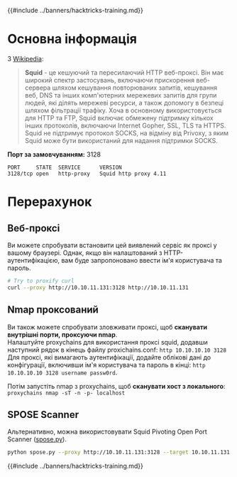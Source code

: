 {{#include ../banners/hacktricks-training.md}}

# Основна інформація

З [Wikipedia](<https://en.wikipedia.org/wiki/Squid_(software)>):

> **Squid** - це кешуючий та пересилаючий HTTP веб-проксі. Він має широкий спектр застосувань, включаючи прискорення веб-сервера шляхом кешування повторюваних запитів, кешування веб, DNS та інших комп'ютерних мережевих запитів для групи людей, які ділять мережеві ресурси, а також допомогу в безпеці шляхом фільтрації трафіку. Хоча в основному використовується для HTTP та FTP, Squid включає обмежену підтримку кількох інших протоколів, включаючи Internet Gopher, SSL, TLS та HTTPS. Squid не підтримує протокол SOCKS, на відміну від Privoxy, з яким Squid може бути використаний для надання підтримки SOCKS.

**Порт за замовчуванням:** 3128
```
PORT     STATE  SERVICE      VERSION
3128/tcp open   http-proxy   Squid http proxy 4.11
```
# Перерахунок

## Веб-проксі

Ви можете спробувати встановити цей виявлений сервіс як проксі у вашому браузері. Однак, якщо він налаштований з HTTP-аутентифікацією, вам буде запропоновано ввести ім'я користувача та пароль.
```bash
# Try to proxify curl
curl --proxy http://10.10.11.131:3128 http://10.10.11.131
```
## Nmap проксований

Ви також можете спробувати зловживати проксі, щоб **сканувати внутрішні порти, проксуючи nmap**.\
Налаштуйте proxychains для використання проксі squid, додавши наступний рядок в кінець файлу proxichains.conf: `http 10.10.10.10 3128`  
Для проксі, які вимагають аутентифікації, додайте облікові дані до конфігурації, включивши ім'я користувача та пароль в кінці: `http 10.10.10.10 3128 username passw0rd`.

Потім запустіть nmap з proxychains, щоб **сканувати хост з локального**: `proxychains nmap -sT -n -p- localhost`

## SPOSE Scanner

Альтернативно, можна використовувати Squid Pivoting Open Port Scanner ([spose.py](https://github.com/aancw/spose)).
```bash
python spose.py --proxy http://10.10.11.131:3128 --target 10.10.11.131
```
{{#include ../banners/hacktricks-training.md}}
